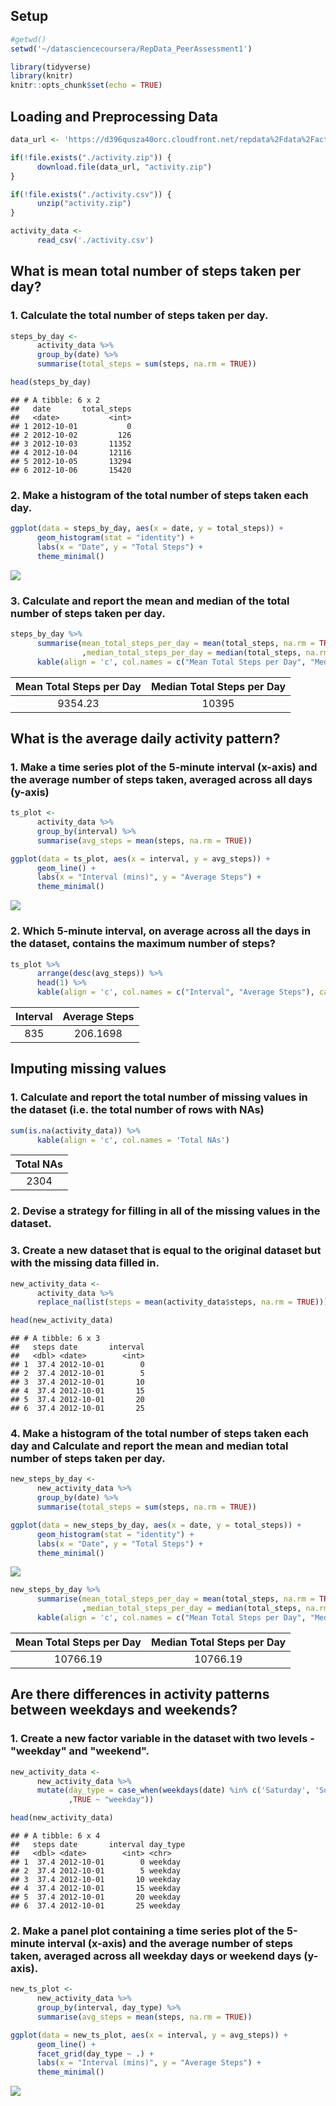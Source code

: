 **Setup**
---------

``` r
#getwd()
setwd('~/datasciencecoursera/RepData_PeerAssessment1')

library(tidyverse)
library(knitr)
knitr::opts_chunk$set(echo = TRUE)
```

**Loading and Preprocessing Data**
----------------------------------

``` r
data_url <- 'https://d396qusza40orc.cloudfront.net/repdata%2Fdata%2Factivity.zip'

if(!file.exists("./activity.zip")) {
      download.file(data_url, "activity.zip")
}

if(!file.exists("./activity.csv")) {
      unzip("activity.zip")
}

activity_data <-
      read_csv('./activity.csv')
```

**What is mean total number of steps taken per day?**
-----------------------------------------------------

### 1. Calculate the total number of steps taken per day.

``` r
steps_by_day <-
      activity_data %>%
      group_by(date) %>%
      summarise(total_steps = sum(steps, na.rm = TRUE))

head(steps_by_day)
```

    ## # A tibble: 6 x 2
    ##   date       total_steps
    ##   <date>           <int>
    ## 1 2012-10-01           0
    ## 2 2012-10-02         126
    ## 3 2012-10-03       11352
    ## 4 2012-10-04       12116
    ## 5 2012-10-05       13294
    ## 6 2012-10-06       15420

### 2. Make a histogram of the total number of steps taken each day.

``` r
ggplot(data = steps_by_day, aes(x = date, y = total_steps)) +
      geom_histogram(stat = "identity") +
      labs(x = "Date", y = "Total Steps") +
      theme_minimal()
```

![](PA1_template_files/figure-markdown_github/unnamed-chunk-3-1.png)

### 3. Calculate and report the mean and median of the total number of steps taken per day.

``` r
steps_by_day %>%
      summarise(mean_total_steps_per_day = mean(total_steps, na.rm = TRUE)
                ,median_total_steps_per_day = median(total_steps, na.rm = TRUE)) %>%
      kable(align = 'c', col.names = c("Mean Total Steps per Day", "Median Total Steps per Day"))
```

| Mean Total Steps per Day | Median Total Steps per Day |
|:------------------------:|:--------------------------:|
|          9354.23         |            10395           |

**What is the average daily activity pattern?**
-----------------------------------------------

### 1. Make a time series plot of the 5-minute interval (x-axis) and the average number of steps taken, averaged across all days (y-axis)

``` r
ts_plot <-
      activity_data %>%
      group_by(interval) %>%
      summarise(avg_steps = mean(steps, na.rm = TRUE))

ggplot(data = ts_plot, aes(x = interval, y = avg_steps)) +
      geom_line() +
      labs(x = "Interval (mins)", y = "Average Steps") +
      theme_minimal()
```

![](PA1_template_files/figure-markdown_github/unnamed-chunk-5-1.png)

### 2. Which 5-minute interval, on average across all the days in the dataset, contains the maximum number of steps?

``` r
ts_plot %>%
      arrange(desc(avg_steps)) %>%
      head(1) %>%
      kable(align = 'c', col.names = c("Interval", "Average Steps"), caption = "Interval with the Maximum Number of Average Steps")
```

| Interval | Average Steps |
|:--------:|:-------------:|
|    835   |    206.1698   |

**Imputing missing values**
---------------------------

### 1. Calculate and report the total number of missing values in the dataset (i.e. the total number of rows with NAs)

``` r
sum(is.na(activity_data)) %>%
      kable(align = 'c', col.names = 'Total NAs')
```

| Total NAs |
|:---------:|
|    2304   |

### 2. Devise a strategy for filling in all of the missing values in the dataset.

### 3. Create a new dataset that is equal to the original dataset but with the missing data filled in.

``` r
new_activity_data <-
      activity_data %>%
      replace_na(list(steps = mean(activity_data$steps, na.rm = TRUE)))

head(new_activity_data)
```

    ## # A tibble: 6 x 3
    ##   steps date       interval
    ##   <dbl> <date>        <int>
    ## 1  37.4 2012-10-01        0
    ## 2  37.4 2012-10-01        5
    ## 3  37.4 2012-10-01       10
    ## 4  37.4 2012-10-01       15
    ## 5  37.4 2012-10-01       20
    ## 6  37.4 2012-10-01       25

### 4. Make a histogram of the total number of steps taken each day and Calculate and report the mean and median total number of steps taken per day.

``` r
new_steps_by_day <-
      new_activity_data %>%
      group_by(date) %>%
      summarise(total_steps = sum(steps, na.rm = TRUE))

ggplot(data = new_steps_by_day, aes(x = date, y = total_steps)) +
      geom_histogram(stat = "identity") +
      labs(x = "Date", y = "Total Steps") +
      theme_minimal()
```

![](PA1_template_files/figure-markdown_github/unnamed-chunk-9-1.png)

``` r
new_steps_by_day %>%
      summarise(mean_total_steps_per_day = mean(total_steps, na.rm = TRUE)
                ,median_total_steps_per_day = median(total_steps, na.rm = TRUE)) %>%
      kable(align = 'c', col.names = c("Mean Total Steps per Day", "Median Total Steps per Day"))
```

| Mean Total Steps per Day | Median Total Steps per Day |
|:------------------------:|:--------------------------:|
|         10766.19         |          10766.19          |

**Are there differences in activity patterns between weekdays and weekends?**
-----------------------------------------------------------------------------

### 1. Create a new factor variable in the dataset with two levels - "weekday" and "weekend".

``` r
new_activity_data <-
      new_activity_data %>%
      mutate(day_type = case_when(weekdays(date) %in% c('Saturday', 'Sunday') ~ "weekend"
             ,TRUE ~ "weekday"))

head(new_activity_data)
```

    ## # A tibble: 6 x 4
    ##   steps date       interval day_type
    ##   <dbl> <date>        <int> <chr>   
    ## 1  37.4 2012-10-01        0 weekday 
    ## 2  37.4 2012-10-01        5 weekday 
    ## 3  37.4 2012-10-01       10 weekday 
    ## 4  37.4 2012-10-01       15 weekday 
    ## 5  37.4 2012-10-01       20 weekday 
    ## 6  37.4 2012-10-01       25 weekday

### 2. Make a panel plot containing a time series plot of the 5-minute interval (x-axis) and the average number of steps taken, averaged across all weekday days or weekend days (y-axis).

``` r
new_ts_plot <-
      new_activity_data %>%
      group_by(interval, day_type) %>%
      summarise(avg_steps = mean(steps, na.rm = TRUE))

ggplot(data = new_ts_plot, aes(x = interval, y = avg_steps)) +
      geom_line() +
      facet_grid(day_type ~ .) +
      labs(x = "Interval (mins)", y = "Average Steps") +
      theme_minimal()
```

![](PA1_template_files/figure-markdown_github/unnamed-chunk-11-1.png)
